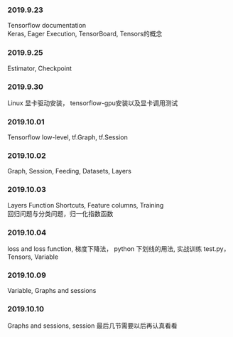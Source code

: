### 2019.9.23
Tensorflow documentation  
Keras, Eager Execution, TensorBoard, Tensors的概念
### 2019.9.25
Estimator, Checkpoint
### 2019.9.30
Linux 显卡驱动安装， tensorflow-gpu安装以及显卡调用测试
### 2019.10.01
Tensorflow low-level, tf.Graph, tf.Session
### 2019.10.02
Graph, Session, Feeding, Datasets, Layers
### 2019.10.03
Layers Function Shortcuts, Feature columns, Training  
回归问题与分类问题，归一化指数函数
### 2019.10.04
loss and loss function, 梯度下降法， python 下划线的用法, 实战训练 test.py， Tensors, Variable
### 2019.10.09
Variable, Graphs and sessions
### 2019.10.10
Graphs and sessions, session 最后几节需要以后再认真看看
